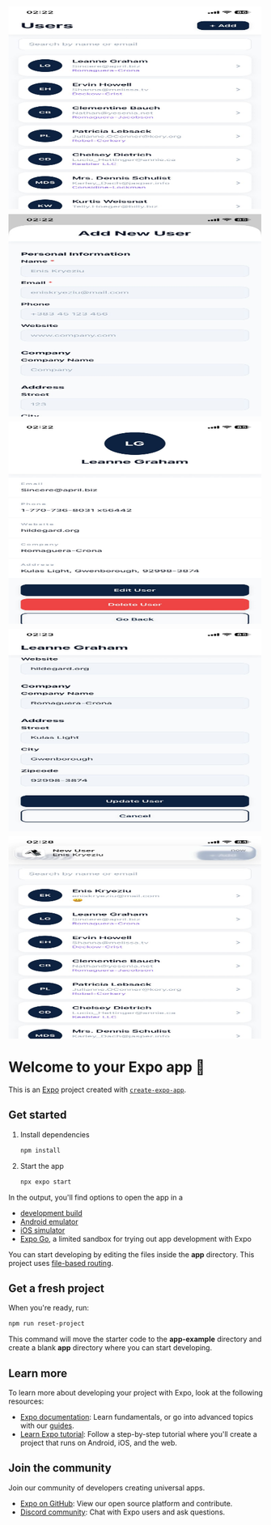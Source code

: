 <div style="display: flex; flex-wrap: wrap; gap: 10px; align-items: center;">
  <img src="https://github.com/eniskryeziu/user_management_app/blob/main/assets/images/Home.jpeg?raw=true" alt="Home" height="400" width="500">
  <img src="https://github.com/eniskryeziu/user_management_app/blob/main/assets/images/Modal.jpeg?raw=true" alt="Modal" height="400" width="500">
  <img src="https://github.com/eniskryeziu/user_management_app/blob/main/assets/images/UserDetails.jpeg?raw=true" alt="UserDetails" height="400" width="500">
  <img src="https://github.com/eniskryeziu/user_management_app/blob/main/assets/images/Edit.jpeg?raw=true" alt="Edit" height="400" width="500">
  <img src="https://github.com/eniskryeziu/user_management_app/blob/main/assets/images/Notification.jpeg?raw=true" alt="Notification" height="400" width="500">
</div>



# Welcome to your Expo app 👋

This is an [Expo](https://expo.dev) project created with [`create-expo-app`](https://www.npmjs.com/package/create-expo-app).

## Get started

1. Install dependencies

   ```bash
   npm install
   ```

2. Start the app

   ```bash
   npx expo start
   ```

In the output, you'll find options to open the app in a

- [development build](https://docs.expo.dev/develop/development-builds/introduction/)
- [Android emulator](https://docs.expo.dev/workflow/android-studio-emulator/)
- [iOS simulator](https://docs.expo.dev/workflow/ios-simulator/)
- [Expo Go](https://expo.dev/go), a limited sandbox for trying out app development with Expo

You can start developing by editing the files inside the **app** directory. This project uses [file-based routing](https://docs.expo.dev/router/introduction).

## Get a fresh project

When you're ready, run:

```bash
npm run reset-project
```

This command will move the starter code to the **app-example** directory and create a blank **app** directory where you can start developing.

## Learn more

To learn more about developing your project with Expo, look at the following resources:

- [Expo documentation](https://docs.expo.dev/): Learn fundamentals, or go into advanced topics with our [guides](https://docs.expo.dev/guides).
- [Learn Expo tutorial](https://docs.expo.dev/tutorial/introduction/): Follow a step-by-step tutorial where you'll create a project that runs on Android, iOS, and the web.

## Join the community

Join our community of developers creating universal apps.

- [Expo on GitHub](https://github.com/expo/expo): View our open source platform and contribute.
- [Discord community](https://chat.expo.dev): Chat with Expo users and ask questions.
